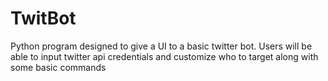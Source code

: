 # TwitBot
Python program designed to give a UI to a basic twitter bot. Users will be able to input twitter api credentials and customize who to target along with some basic commands
